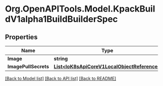
# Org.OpenAPITools.Model.KpackBuildV1alpha1BuildBuilderSpec

## Properties

Name | Type | Description | Notes
------------ | ------------- | ------------- | -------------
**Image** | **string** |  | [optional] 
**ImagePullSecrets** | [**List&lt;IoK8sApiCoreV1LocalObjectReference&gt;**](IoK8sApiCoreV1LocalObjectReference.md) |  | [optional] 

[[Back to Model list]](../README.md#documentation-for-models)
[[Back to API list]](../README.md#documentation-for-api-endpoints)
[[Back to README]](../README.md)

